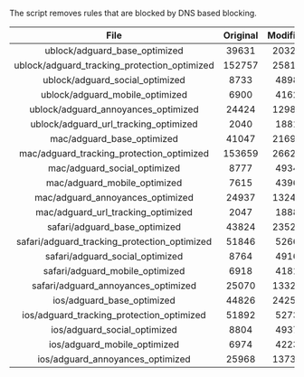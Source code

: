 The script removes rules that are blocked by DNS based blocking.


| File | Original | Modified |
|:----:|:-----:|:-----:|
| ublock/adguard_base_optimized | 39631 | 20328 |
| ublock/adguard_tracking_protection_optimized | 152757 | 25814 |
| ublock/adguard_social_optimized | 8733 | 4898 |
| ublock/adguard_mobile_optimized | 6900 | 4162 |
| ublock/adguard_annoyances_optimized | 24424 | 12981 |
| ublock/adguard_url_tracking_optimized | 2040 | 1881 |
| mac/adguard_base_optimized | 41047 | 21693 |
| mac/adguard_tracking_protection_optimized | 153659 | 26626 |
| mac/adguard_social_optimized | 8777 | 4934 |
| mac/adguard_mobile_optimized | 7615 | 4396 |
| mac/adguard_annoyances_optimized | 24937 | 13245 |
| mac/adguard_url_tracking_optimized | 2047 | 1888 |
| safari/adguard_base_optimized | 43824 | 23525 |
| safari/adguard_tracking_protection_optimized | 51846 | 5266 |
| safari/adguard_social_optimized | 8764 | 4916 |
| safari/adguard_mobile_optimized | 6918 | 4181 |
| safari/adguard_annoyances_optimized | 25070 | 13322 |
| ios/adguard_base_optimized | 44826 | 24250 |
| ios/adguard_tracking_protection_optimized | 51892 | 5273 |
| ios/adguard_social_optimized | 8804 | 4937 |
| ios/adguard_mobile_optimized | 6974 | 4223 |
| ios/adguard_annoyances_optimized | 25968 | 13734 |